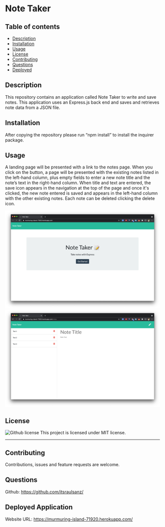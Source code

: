 # Note Taker
  
  ## Table of contents  
  - [Description](#description)
  - [Installation](#installation)
  - [Usage](#usage)
  - [License](#license)
  - [Contributing](#contributing)
  - [Questions](#questions)
  - [Deployed](#deployed)

  ## Description
  This repository contains an application called Note Taker to write and save notes. This application uses an Express.js back end and saves and retrieves note data from a JSON file.

  ## Installation
  After copying the repository please run “npm install” to install the inquirer package.

  ## Usage
  A landing page will be presented with a link to the notes page. When you click on the button, a page will be presented with the existing notes listed in the left-hand column, plus empty fields to enter a new note title and the note’s text in the right-hand column. When title and text are entered, the save icon appears in the navigation at the top of the page and once it's clicked, the new note entered is saved and appears in the left-hand column with the other existing notes. Each note can be deleted clicking the delete icon.

  <img src="./assets/home.png">
  <img src="./assets/notes.png">

  ## License
  ![Github license](https://img.shields.io/badge/license-MIT-blue.svg)
  This project is licensed under MIT license.
  
  ---

  ## Contributing
  Contributions, issues and feature requests are welcome.

  ## Questions
  Github: <a href="https://github.com/itsraulsanz/">https://github.com/itsraulsanz/</a><br /> 

  ## Deployed Application

  Website URL: <a href="https://murmuring-island-71920.herokuapp.com/">https://murmuring-island-71920.herokuapp.com/</a>